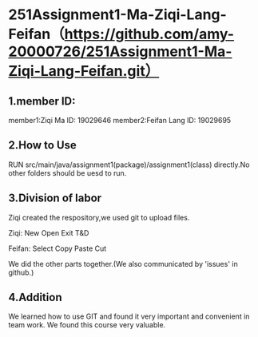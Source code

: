 # 251Assignment1-Ma-Ziqi-Lang-Feifan（https://github.com/amy-20000726/251Assignment1-Ma-Ziqi-Lang-Feifan.git）
## 1.member ID:
member1:Ziqi Ma ID: 19029646
member2:Feifan Lang ID: 19029695

## 2.How to Use
RUN src/main/java/assignment1(package)/assignment1(class) directly.No other folders should be uesd to run.

## 3.Division of labor
Ziqi created the respository,we used git to upload files.

Ziqi: New Open Exit T&D  

Feifan: Select Copy Paste Cut

We did the other parts together.(We also communicated by 'issues' in github.)

## 4.Addition
We learned how to use GIT and found it very important and convenient in team work. We found this course very valuable.

